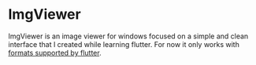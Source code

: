 # ImgViewer

ImgViewer is an image viewer for windows focused on a simple and clean interface that I created while learning flutter. For now it only works with [formats supported by flutter](https://api.flutter.dev/flutter/widgets/Image-class.html).
